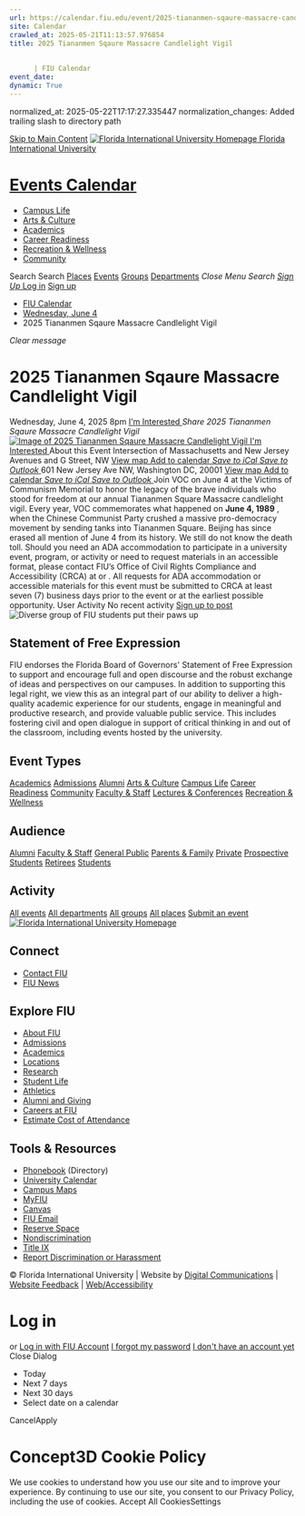 ```yaml
---
url: https://calendar.fiu.edu/event/2025-tiananmen-sqaure-massacre-candlelight-vigil/
site: Calendar
crawled_at: 2025-05-21T11:13:57.976854
title: 2025 Tiananmen Sqaure Massacre Candlelight Vigil 
    
    
      | FIU Calendar
event_date: 
dynamic: True
---
```

normalized_at: 2025-05-22T17:17:27.335447
normalization_changes: Added trailing slash to directory path

[Skip to Main Content](https://calendar.fiu.edu/event/2025-tiananmen-sqaure-massacre-candlelight-vigil#main-content)
[![Florida International University Homepage](https://digicdn.fiu.edu/core/_assets/images/logo-top.png) Florida International University](https://www.fiu.edu)
# [Events Calendar ](https://calendar.fiu.edu/)
  * [Campus Life](https://calendar.fiu.edu/calendar?event_types%5B%5D=127595)
  * [Arts & Culture](https://calendar.fiu.edu/calendar?event_types%5B%5D=127590)
  * [Academics](https://calendar.fiu.edu/calendar?event_types%5B%5D=127582)
  * [Career Readiness](https://calendar.fiu.edu/calendar?event_types%5B%5D=127584)
  * [Recreation & Wellness](https://calendar.fiu.edu/calendar?event_types%5B%5D=127603)
  * [Community](https://calendar.fiu.edu/calendar?event_types%5B%5D=127601)


Search Search
[Places](https://calendar.fiu.edu/search/places) [Events](https://calendar.fiu.edu/calendar) [Groups](https://calendar.fiu.edu/search/groups) [Departments](https://calendar.fiu.edu/search/departments)
_Close Menu_
_Search_ [ _Sign Up_ ](https://calendar.fiu.edu/signup)
[Log in](https://calendar.fiu.edu/auth/shib_login?previous_url=https%3A%2F%2Fcalendar.fiu.edu%2Fevent%2F2025-tiananmen-sqaure-massacre-candlelight-vigil) [Sign up](https://calendar.fiu.edu/signup)
  * [FIU Calendar](https://calendar.fiu.edu/)
  * [Wednesday, June 4](https://calendar.fiu.edu/calendar/day/2025/6/4)
  * 2025 Tiananmen Sqaure Massacre Candlelight Vigil 


_Clear message_
# 2025 Tiananmen Sqaure Massacre Candlelight Vigil 
Wednesday, June 4, 2025 8pm 
[ I'm Interested ](https://calendar.fiu.edu/event/49700560761683/confirm?return=https%3A%2F%2Fcalendar.fiu.edu%2Fevent%2F2025-tiananmen-sqaure-massacre-candlelight-vigil)
_Share 2025 Tiananmen Sqaure Massacre Candlelight Vigil_
[ ![Image of 2025 Tiananmen Sqaure Massacre Candlelight Vigil ](https://localist-images.azureedge.net/photos/49700565696931/card/689de7b3ff334a916cc018506a8691b576fa8616.jpg) ](https://calendar.fiu.edu/photo/49700565696931)
[ I'm Interested ](https://calendar.fiu.edu/event/49700560761683/confirm?return=https%3A%2F%2Fcalendar.fiu.edu%2Fevent%2F2025-tiananmen-sqaure-massacre-candlelight-vigil)
About this Event
Intersection of Massachusetts and New Jersey Avenues and G Street, NW  [View map ](https://calendar.fiu.edu/event/2025-tiananmen-sqaure-massacre-candlelight-vigil#about_map)
[Add to calendar ](https://calendar.fiu.edu/event/2025-tiananmen-sqaure-massacre-candlelight-vigil)
[ _Save to iCal_ ](https://calendar.fiu.edu/event/2025-tiananmen-sqaure-massacre-candlelight-vigil.ics "Save to iCal") [ _Save to Outlook_ ](https://calendar.fiu.edu/event/2025-tiananmen-sqaure-massacre-candlelight-vigil.ics "Save to Outlook")
601 New Jersey Ave NW, Washington DC, 20001
[View map ](https://calendar.fiu.edu/event/2025-tiananmen-sqaure-massacre-candlelight-vigil#about_map)
[Add to calendar ](https://calendar.fiu.edu/event/2025-tiananmen-sqaure-massacre-candlelight-vigil)
[ _Save to iCal_ ](https://calendar.fiu.edu/event/2025-tiananmen-sqaure-massacre-candlelight-vigil.ics "Save to iCal") [ _Save to Outlook_ ](https://calendar.fiu.edu/event/2025-tiananmen-sqaure-massacre-candlelight-vigil.ics "Save to Outlook")
Join VOC on June 4 at the Victims of Communism Memorial to honor the legacy of the brave individuals who stood for freedom at our annual Tiananmen Square Massacre candlelight vigil.
Every year, VOC commemorates what happened on **June 4, 1989** , when the Chinese Communist Party crushed a massive pro-democracy movement by sending tanks into Tiananmen Square. Beijing has since erased all mention of June 4 from its history. We still do not know the death toll.
Should you need an ADA accommodation to participate in a university event, program, or activity or need to request materials in an accessible format, please contact FIU’s Office of Civil Rights Compliance and Accessibility (CRCA) at or . All requests for ADA accommodation or accessible materials for this event must be submitted to CRCA at least seven (7) business days prior to the event or at the earliest possible opportunity. 
User Activity
No recent activity
[Sign up to post](https://calendar.fiu.edu/auth/shib_login?previous_url=https%3A%2F%2Fcalendar.fiu.edu%2Fevent%2F2025-tiananmen-sqaure-massacre-candlelight-vigil)
![Diverse group of FIU students put their paws up](https://www.fiu.edu/_assets/images/thumbnail-students-paw.jpg)
## Statement of Free Expression
FIU endorses the Florida Board of Governors' Statement of Free Expression to support and encourage full and open discourse and the robust exchange of ideas and perspectives on our campuses. In addition to supporting this legal right, we view this as an integral part of our ability to deliver a high-quality academic experience for our students, engage in meaningful and productive research, and provide valuable public service. This includes fostering civil and open dialogue in support of critical thinking in and out of the classroom, including events hosted by the university.
## Event Types
[Academics](https://calendar.fiu.edu/calendar?event_types%5B%5D=127582)
[Admissions](https://calendar.fiu.edu/calendar?event_types%5B%5D=127583)
[Alumni](https://calendar.fiu.edu/calendar?event_types%5B%5D=127589)
[Arts & Culture](https://calendar.fiu.edu/calendar?event_types%5B%5D=127590)
[Campus Life](https://calendar.fiu.edu/calendar?event_types%5B%5D=127595)
[Career Readiness](https://calendar.fiu.edu/calendar?event_types%5B%5D=127584)
[Community](https://calendar.fiu.edu/calendar?event_types%5B%5D=127601)
[Faculty & Staff](https://calendar.fiu.edu/calendar?event_types%5B%5D=127602)
[Lectures & Conferences](https://calendar.fiu.edu/calendar?event_types%5B%5D=127587)
[Recreation & Wellness](https://calendar.fiu.edu/calendar?event_types%5B%5D=127603)
## Audience
[Alumni](https://calendar.fiu.edu/calendar?event_types%5B%5D=121721)
[Faculty & Staff](https://calendar.fiu.edu/calendar?event_types%5B%5D=121720)
[General Public](https://calendar.fiu.edu/calendar?event_types%5B%5D=121722)
[Parents & Family](https://calendar.fiu.edu/calendar?event_types%5B%5D=36918157286658)
[Private](https://calendar.fiu.edu/calendar?event_types%5B%5D=129753)
[Prospective Students](https://calendar.fiu.edu/calendar?event_types%5B%5D=121723)
[Retirees](https://calendar.fiu.edu/calendar?event_types%5B%5D=37290279036119)
[Students](https://calendar.fiu.edu/calendar?event_types%5B%5D=121719)
## Activity
[All events](https://calendar.fiu.edu/search?what=events)
[All departments](https://calendar.fiu.edu/search/departments)
[All groups](https://calendar.fiu.edu/search?what=groups)
[All places](https://calendar.fiu.edu/search?what=places)
[Submit an event](https://calendar.fiu.edu/admin/events/new/basic-information)
[ ![Florida International University Homepage](https://digicdn.fiu.edu/core/_assets/images/footer-logo.svg) ](https://www.fiu.edu/)
## Connect
  * [Contact FIU](https://www.fiu.edu/about/contact-us/index.html)
  * [FIU News](https://news.fiu.edu/)


## Explore FIU
  * [About FIU](https://www.fiu.edu/about/index.html)
  * [Admissions](https://www.fiu.edu/admissions/index.html)
  * [Academics](https://www.fiu.edu/academics/index.html)
  * [Locations](https://www.fiu.edu/locations/index.html)
  * [Research](https://www.fiu.edu/research/index.html)
  * [Student Life](https://www.fiu.edu/student-life/index.html)
  * [Athletics](https://www.fiu.edu/athletics/index.html)
  * [Alumni and Giving](https://www.fiu.edu/alumni-and-giving/index.html)
  * [Careers at FIU](https://hr.fiu.edu/careers/)
  * [Estimate Cost of Attendance](https://onestop.fiu.edu/finances/estimate-your-costs/)


## Tools & Resources
  * [Phonebook](https://phonebook.fiu.edu) (Directory)
  * [University Calendar](https://calendar.fiu.edu/)
  * [Campus Maps](https://campusmaps.fiu.edu/)
  * [MyFIU](https://my.fiu.edu/)
  * [Canvas](https://canvas.fiu.edu)
  * [FIU Email](http://mail.fiu.edu/)
  * [Reserve Space](https://reservespace.fiu.edu/make-reservation/)
  * [Nondiscrimination](https://ace.fiu.edu/civil-rights-and-accessibility/harassment-and-discrimination/)
  * [Title IX](https://ace.fiu.edu/title-ix/)
  * [Report Discrimination or Harassment](https://report.fiu.edu/)


© Florida International University  | Website by [Digital Communications](https://stratcomm.fiu.edu/digital-print/websites/) | [Website Feedback](https://webforms.fiu.edu/view.php?id=370774&element_5=https://calendar.fiu.edu/https://calendar.fiu.edu/) | [Web/Accessibility](https://accessibility.fiu.edu/)
# Log in
or
[Log in with FIU Account](https://calendar.fiu.edu/auth/shib_login?previous_url=https%3A%2F%2Fcalendar.fiu.edu%2Fevent%2F2025-tiananmen-sqaure-massacre-candlelight-vigil)
[I forgot my password](https://calendar.fiu.edu/auth/forgot) [I don't have an account yet](https://calendar.fiu.edu/signup)
Close Dialog
  * Today
  * Next 7 days
  * Next 30 days
  * Select date on a calendar


CancelApply
# Concept3D Cookie Policy
We use cookies to understand how you use our site and to improve your experience. By continuing to use our site, you consent to our Privacy Policy, including the use of cookies. 
Accept All CookiesSettings
